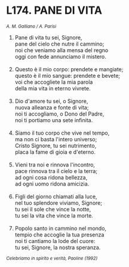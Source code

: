 # L174. PANE DI VITA

<sub><i>A. M. Galliano / A. Parisi</i></sub>
<ol>
	<li>Pane di vita tu sei, Signore,<br>
		pane del cielo che nutre il cammino;<br>
		noi che veniamo alla mensa del regno<br>
		oggi con fede annunciamo il mistero.</li><br>
	<li>Questo è il mio corpo: prendete e mangiate;<br>
		questo è il mio sangue: prendete e bevete;<br>
		voi che accogliete la mia parola<br>
		della mia vita in eterno vivrete.</li><br>
	<li>Dio d'amore tu sei, o Signore,<br>
		nuova alleanza e fonte di vita;<br>
		noi ti accogliamo, o Dono del Padre,<br>
		noi ti portiamo una sete infinita.</li><br>
	<li>Siamo il tuo corpo che vive nel tempo,<br>
		ma non ci basta l'intero universo;<br>
		Cristo Signore, tu sei nutrimento,<br>
		placa la fame di gioia e d'eterno.</li><br>
	<li>Vieni tra noi e rinnova l'incontro,<br>
		pace rinnova tra il cielo e la terra;<br>
		ad ogni cosa ridona bellezza,<br>
		ad ogni uomo ridona amicizia.</li><br>
	<li>Figli del giorno chiamati alla luce,<br>
		nel tuo splendore viviamo, Signore;<br>
		tu sei il sole che vince la notte,<br>
		tu sei la vita che vince la morte.</li><br>
	<li>Popolo santo in cammino nel mondo,<br>
		tempio che accoglie la tua presenza<br>
		noi ti cantiamo la lode del cuore:<br>
		tu sei, Signore, la nostra speranza.</li>
</ol>
<sub><i>Celebriamo in spirito e verità, Paoline (1992)</i></sub>
